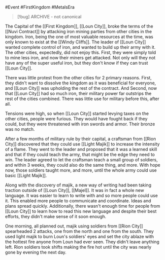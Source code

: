 #Event #FirstKingdom #MetalsEra

> [!bug] ARCHIVE - not canonical

The Capital of the [[First Kingdom]], [[Loun City]], broke the terms of the [[Nuvi Contract]] by attacking iron mining parties from other cities in the kingdom. Iron, being the one of most valuable resources at the time, was only known to exist at the [[Windy Cliffs]]. The leader of [[Loun City]] wanted complete control of iron, and wanted to build up their army with it. The other cities, expectedly, did not enjoy this. First, they were simply told to mine less iron, and now their miners get attacked. Not only will they not have any of the super useful iron, but they don't know if they can trust [[Loun City]].

There was little protest from the other cities for 2 primary reasons. First, they didn't want to dissolve the kingdom as it was beneficial for everyone, and [[Loun City]] was upholding the rest of the contract. And Second, now that [[Loun City]] had so much iron, their military power far outstrips the rest of the cities combined. There was little use for military before this, after all.

Tensions were high, so when [[Loun City]] started levying taxes on the other cities, people were furious. They would have fought back if they could, but they were threatened with iron swords and armor. Their bronze was no match.

After a few months of military rule by their capital, a craftsman from [[Rion City]] discovered that they could use [[Light Majik]] to increase the intensity of a flame. They went to the leader and proposed that it was a learned skill and that if they could teach the army, that might be the edge they need to win. The leader agreed to let the craftsman teach a small group of soldiers, and within 3 weeks, they could also do the same thing, and more. With hope now, those soldiers taught more, and more, until the whole army could use basic [[Light Majik]].

Along with the discovery of majik, a new way of writing had been taking traction outside of [[Loun City]], [[Majel]]. It was in fact a whole new language. It was easier to learn to write with and so more people could use it. This enabled more people to communicate and coordinate. Ideas and plans spread quickly. Additionally, there wasn't enough time for people from [[Loun City]] to learn how to read this new language and despite their best efforts, they didn't make sense of it soon enough.

One morning, all planned out, majik using soldiers from [[Rion City]] spearheaded 2 attacks, one from the north and one from the south. They used light majik to burn Loun's soldiers' eyes and set the city ablaze with the hottest fire anyone from Loun had ever seen. They didn't leave anything left. Rion soldiers took shifts making the fire hot until the city was nearly gone by evening the next day.
